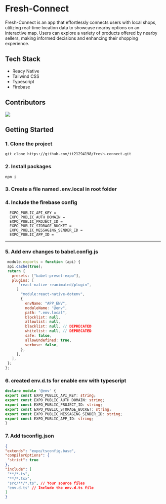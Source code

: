 # Fresh-Connect 
Fresh-Connect is an app that effortlessly connects users with local shops, utilizing real-time location data to showcase nearby options on an interactive map. Users can explore a variety of products offered by nearby sellers, making informed decisions and enhancing their shopping experience.

## Tech Stack
* Reacy Native
* Tailwind CSS
* Typescript
* Firebase

## Contributors

<a href="https://github.com/it21294198/fresh-connect/graphs/contributors">
  <img src="https://contrib.rocks/image?repo=it21294198/fresh-connect" />
</a>

## Getting Started
### 1. Clone the project
```
git clone https://github.com/it21294198/fresh-connect.git
```
### 2. Install packages
```
npm i
```

### 3. Create a file named **.env.local** in root folder
### 4. Include the firebase config
```
  EXPO_PUBLIC_API_KEY = 
  EXPO_PUBLIC_AUTH_DOMAIN = 
  EXPO_PUBLIC_PROJECT_ID = 
  EXPO_PUBLIC_STORAGE_BUCKET = 
  EXPO_PUBLIC_MESSAGING_SENDER_ID = 
  EXPO_PUBLIC_APP_ID = 
```
- - -
### 5. Add env changes to babel.config.js 
 ```js
  module.exports = function (api) {
  api.cache(true);
  return {
    presets: ["babel-preset-expo"],
    plugins: [
       "react-native-reanimated/plugin",
      [
        "module:react-native-dotenv",
        {
          envName: "APP_ENV",
          moduleName: "@env",
          path: ".env.local",
          blocklist: null,
          allowlist: null,
          blacklist: null, // DEPRECATED
          whitelist: null, // DEPRECATED
          safe: false,
          allowUndefined: true,
          verbose: false,
        },
      ],
    ],
  };
};
  ```
### 6. created env.d.ts for enable env with typescript
  ```ts
  declare module '@env' {
  export const EXPO_PUBLIC_API_KEY: string;
  export const EXPO_PUBLIC_AUTH_DOMAIN: string;
  export const EXPO_PUBLIC_PROJECT_ID: string;
  export const EXPO_PUBLIC_STORAGE_BUCKET: string;
  export const EXPO_PUBLIC_MESSAGING_SENDER_ID: string;
  export const EXPO_PUBLIC_APP_ID: string;
}
  ```
### 7. Add tsconfig.json
   ```json
{
  "extends": "expo/tsconfig.base",
  "compilerOptions": {
    "strict": true
  },
  "include": [
    "**/*.ts",
    "**/*.tsx",
    "src/**/*.ts", // Your source files
    "env.d.ts" // Include the env.d.ts file
  ]
}
   ```
